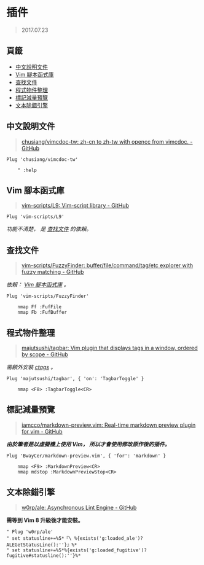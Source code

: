 插件
=======


> 2017.07.23



## 頁籤


* [中文說明文件](#中文說明文件)
* [Vim 腳本函式庫](#vim-腳本函式庫)
* [查找文件](#查找文件)
* [程式物件整理](#程式物件整理)
* [標記減量預覽](#標記減量預覽)
* [文本除錯引擎](#文本除錯引擎)



## 中文說明文件


> [chusiang/vimcdoc-tw: zh-cn to zh-tw with opencc from vimcdoc. - GitHub](https://github.com/chusiang/vimcdoc-tw)


```vim
Plug 'chusiang/vimcdoc-tw'

    " :help
```



## Vim 腳本函式庫


> [vim-scripts/L9: Vim-script library - GitHub](https://github.com/vim-scripts/L9)


```vim
Plug 'vim-scripts/L9'
```

_功能不清楚， 是
[查找文件](#查找文件)
的依賴。_



## 查找文件


> [vim-scripts/FuzzyFinder: buffer/file/command/tag/etc explorer with fuzzy matching - GitHub](https://github.com/vim-scripts/FuzzyFinder)


_依賴：
[Vim 腳本函式庫](#vim-腳本函式庫)
。_

```vim
Plug 'vim-scripts/FuzzyFinder'

    nmap Ff :FufFile
    nmap Fb :FufBuffer
```



## 程式物件整理


> [majutsushi/tagbar: Vim plugin that displays tags in a window, ordered by scope - GitHub](https://github.com/majutsushi/tagbar)


_需額外安裝
[ctags](http://ctags.sourceforge.net/)
。_


```vim
Plug 'majutsushi/tagbar', { 'on': 'TagbarToggle' }

    nmap <F8> :TagbarToggle<CR>
```



## 標記減量預覽


> [iamcco/markdown-preview.vim: Real-time markdown preview plugin for vim - GitHub](https://github.com/iamcco/markdown-preview.vim)


___由於筆者是以虛擬機上使用 Vim， 所以才會使用修改原作後的插件。___


```vim
Plug 'BwayCer/markdown-preview.vim', { 'for': 'markdown' }

    nmap <F9> :MarkdownPreview<CR>
    nmap mdstop :MarkdownPreviewStop<CR>
```



## 文本除錯引擎


> [w0rp/ale: Asynchronous Lint Engine - GitHub](https://github.com/w0rp/ale)


**需等到 Vim 8 升級後才能安裝。**


```vim
" Plug 'w0rp/ale'
" set statusline+=%5*『\ %{exists('g:loaded_ale')?ALEGetStatusLine():''}』%*
" set statusline+=%5*%{exists('g:loaded_fugitive')?fugitive#statusline():''}%*
```

